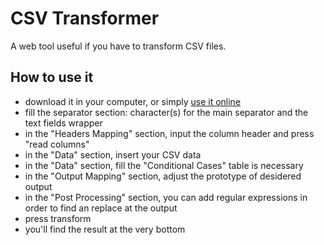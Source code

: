 CSV Transformer
===============

A web tool useful if you have to transform CSV files.


How to use it
-------------

 * download it in your computer, or simply [use it online](http://nkjoep.github.com/CSV-Transformer/index.html)
 * fill the separator section: character(s) for the main separator and the text fields wrapper
 * in the "Headers Mapping" section, input the column header and press "read columns"
 * in the "Data" section, insert your CSV data
 * in the "Data" section, fill the "Conditional Cases" table is necessary
 * in the "Output Mapping" section, adjust the prototype of desidered output
 * in the "Post Processing" section, you can add regular expressions in order to find an replace at the output
 * press transform
 * you'll find the result at the very bottom
